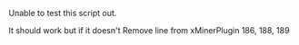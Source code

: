 Unable to test this script out. 

It should work but if it doesn't Remove line from xMinerPlugin 186, 188, 189
